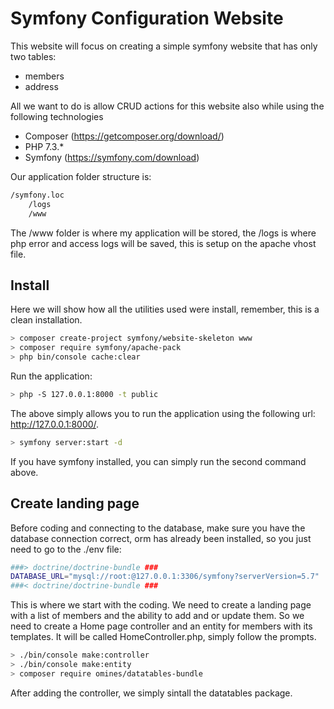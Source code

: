 # Symfony Configuration Website
This website will focus on creating a simple symfony website that has only two tables:
- members
- address

All we want to do is allow CRUD actions for this website also while using the following technologies
- Composer (https://getcomposer.org/download/)
- PHP 7.3.*
- Symfony (https://symfony.com/download)

Our application folder structure is:
```sh
/symfony.loc
	/logs
	/www
```
The /www folder is where my application will be stored, the /logs is where php error and access logs will be saved, this is setup on the apache vhost file.

## Install
Here we will show how all the utilities used were install, remember, this is a clean installation.
```sh
> composer create-project symfony/website-skeleton www
> composer require symfony/apache-pack
> php bin/console cache:clear
```
Run the application:
```sh
> php -S 127.0.0.1:8000 -t public
```
The above simply allows you to run the application using the following url: http://127.0.0.1:8000/. 
```sh
> symfony server:start -d
```
If you have symfony installed, you can simply run the second command above.

## Create landing page

Before coding and connecting to the database, make sure you have the database connection correct, orm has already been installed, so you just need to go to the ./env file:
```sh
###> doctrine/doctrine-bundle ###
DATABASE_URL="mysql://root:@127.0.0.1:3306/symfony?serverVersion=5.7"
###< doctrine/doctrine-bundle ###
```
This is where we start with the coding. We need to create a landing page with a list of members and the ability to add and or update them.
So we need to create a Home page controller and an entity for members with its templates. It will be called HomeController.php, simply follow the prompts.

```sh
> ./bin/console make:controller
> ./bin/console make:entity
> composer require omines/datatables-bundle
```
After adding the controller, we simply sintall the datatables package.